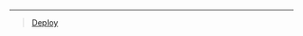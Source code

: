 
***

> [Deploy](https://dashboard.heroku.com/new?template=https://github.com/ravindu01manoj/Deploy-Sew-g)
